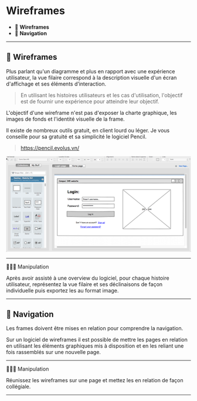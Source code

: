 # Wireframes

* 🔖 **Wireframes**
* 🔖 **Navigation**

___

## 📑 Wireframes

Plus parlant qu'un diagramme et plus en rapport avec une expérience utilisateur, la vue filaire correspond à la description visuelle d'un écran d'affichage et ses éléments d’interaction.

> En utilisant les histoires utilisateurs et les cas d'utilisation, l'objectif est de fournir une expérience pour atteindre leur objectif.

L'objectif d'une wireframe n'est pas d'exposer la charte graphique, les images de fonds et l'identité visuelle de la frame.

Il existe de nombreux outils gratuit, en client lourd ou léger. Je vous conseille pour sa gratuité et sa simplicité le logiciel Pencil.

> https://pencil.evolus.vn/

![image](https://raw.githubusercontent.com/seeren-training/Methodo/master/wiki/resources/pencil.png)

___

👨🏻‍💻 Manipulation

Après avoir assisté à une overview du logiciel, pour chaque histoire utilisateur, représentez la vue filaire et ses déclinaisons de façon individuelle puis exportez les au format image.

___

## 📑 Navigation

Les frames doivent être mises en relation pour comprendre la navigation.

Sur un logiciel de wireframes il est possible de mettre les pages en relation en utilisant les éléments graphiques mis à disposition et en les reliant une fois rassemblés sur une nouvelle page.

___

👨🏻‍💻 Manipulation

Réunissez les wireframes sur une page et mettez les en relation de façon collégiale.

___
